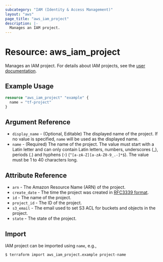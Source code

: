 ```yaml
---
subcategory: "IAM (Identity & Access Management)"
layout: "aws"
page_title: "aws_iam_project"
description: |-
  Manages an IAM project.
---
```


[iam-users-and-projects]: https://docs.cloud.croc.ru/en/services/iam/iam.html
[RFC3339 format]: https://datatracker.ietf.org/doc/html/rfc3339#section-5.8

# Resource: aws_iam_project

Manages an IAM project. For details about IAM projects, see the [user documentation][iam-users-and-projects].

## Example Usage

```terraform
resource "aws_iam_project" "example" {
  name = "tf-project"
}
```

## Argument Reference

* `display_name` - (Optional, Editable) The displayed name of the project.
  If no value is specified, `name` will be used as the displayed name.
* `name` - (Required) The name of the project. The value must start with a Latin letter and
  can only contain Latin letters, numbers, underscores (_), periods (.) and hyphens (-) (`^[a-zA-Z][a-zA-Z0-9_.-]*$`).
  The value must be 1 to 40 characters long.

## Attribute Reference

* `arn` - The Amazon Resource Name (ARN) of the project.
* `create_date` - The time the project was created in [RFC3339 format].
* `id` - The name of the project.
* `project_id` - The ID of the project.
* `s3_email` - The email used to set S3 ACL for buckets and objects in the project.
* `state` - The state of the project.

## Import

IAM project can be imported using `name`, e.g.,

```
$ terraform import aws_iam_project.example project-name
```
